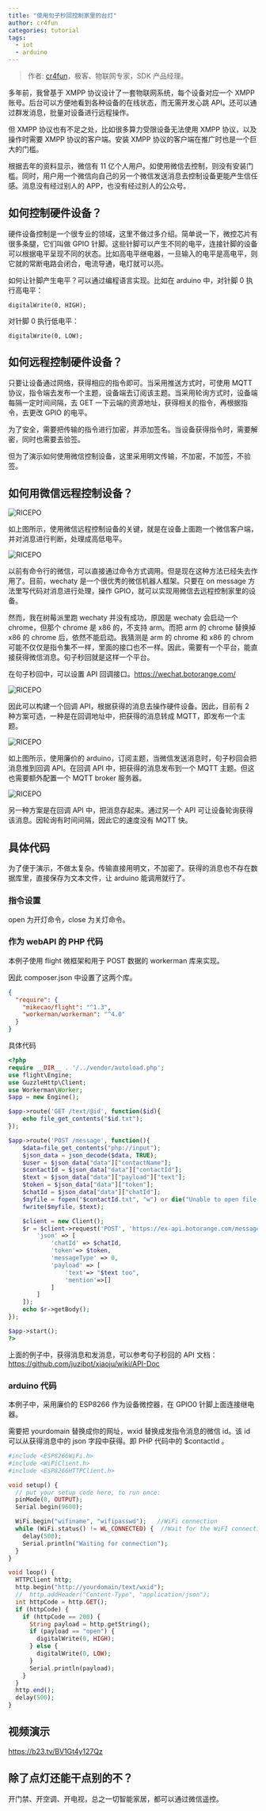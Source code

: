 ```yaml
---
title: "使用句子秒回控制家里的台灯"
author: cr4fun
categories: tutorial
tags:
  - iot
  - arduino
---
```


> 作者: [cr4fun](https://github.com/cr4fun)，极客、物联网专家，SDK 产品经理。

<!-- more -->

多年前，我曾基于 XMPP 协议设计了一套物联网系统，每个设备对应一个 XMPP 账号。后台可以方便地看到各种设备的在线状态，而无需开发心跳 API。还可以通过群发消息，批量对设备进行远程操作。

但 XMPP 协议也有不足之处，比如很多算力受限设备无法使用 XMPP 协议，以及操作时需要 XMPP 协议的客户端。安装 XMPP 协议的客户端在推广时也是一个巨大的门槛。

根据去年的资料显示，微信有 11 亿个人用户。如使用微信去控制，则没有安装门槛。同时，用户用一个微信向自己的另一个微信发送消息去控制设备更能产生信任感。消息没有经过别人的 APP，也没有经过别人的公众号。

## 如何控制硬件设备？

硬件设备控制是一个很专业的领域，这里不做过多介绍。简单说一下，微控芯片有很多条腿，它们叫做 GPIO 针脚。这些针脚可以产生不同的电平，连接针脚的设备可以根据电平呈现不同的状态。比如高电平继电器，一旦输入的电平是高电平，则它就的常断电路会闭合，电流导通，电灯就可以亮。

如何让针脚产生电平？可以通过编程语言实现。比如在 arduino 中，对针脚 0 执行高电平：

```log
digitalWrite(0, HIGH);
```

对针脚 0 执行低电平：

```log
digitalWrite(0, LOW);
```

## 如何远程控制硬件设备？

只要让设备通过网络，获得相应的指令即可。当采用推送方式时，可使用 MQTT 协议，指令端去发布一个主题，设备端去订阅该主题。当采用轮询方式时，设备端每隔一定时间间隔，去 GET 一下云端的资源地址，获得相关的指令，再根据指令，去更改 GPIO 的电平。

为了安全，需要把传输的指令进行加密，并添加签名。当设备获得指令时，需要解密，同时也需要去验签。

但为了演示如何使用微信控制设备，这里采用明文传输，不加密，不加签，不验签。

## 如何用微信远程控制设备？

![RICEPO](/assets/2020/juzi-iot/0.webp)

如上图所示，使用微信远程控制设备的关键，就是在设备上面跑一个微信客户端，并对消息进行判断，处理成高低电平。

![RICEPO](/assets/2020/juzi-iot/1.webp)

以前有命令行的微信，可以直接通过命令方式调用。但是现在这种方法已经失去作用了。目前，wechaty 是一个很优秀的微信机器人框架。只要在 on message 方法里写代码对消息进行处理，操作 GPIO，就可以实现用微信去远程控制家里的设备。

然而，我在树莓派里跑 wechaty 并没有成功，原因是 wechaty 会启动一个 chrome，但那个 chrome 是 x86 的，不支持 arm。而把 arm 的 chrome 替换掉 x86 的 chrome 后，依然不能启动。我猜测是 arm 的 chrome 和 x86 的 chrom 可能不仅仅是指令集不一样，里面的接口也不一样。因此，需要有一个平台，能直接获得微信消息。句子秒回就是这样一个平台。

在句子秒回中，可以设置 API 回调接口。<https://wechat.botorange.com/>

![RICEPO](/assets/2020/juzi-iot/4.webp)

因此可以构建一个回调 API，根据获得的消息去操作硬件设备。因此，目前有 2 种方案可选，一种是在回调地址中，把获得的消息转成 MQTT，即发布一个主题。

![RICEPO](/assets/2020/juzi-iot/2.webp)

如上图所示，使用廉价的 arduino，订阅主题，当微信发送消息时，句子秒回会把消息推到回调 API。在回调 API 中，把获得的消息发布到一个 MQTT 主题。但这也需要额外配置一个 MQTT broker 服务器。

![RICEPO](/assets/2020/juzi-iot/3.webp)

另一种方案是在回调 API 中，把消息存起来。通过另一个 API 可让设备轮询获得该消息。因轮询有时间间隔，因此它的速度没有 MQTT 快。

## 具体代码

为了便于演示，不做太复杂。传输直接用明文，不加密了。获得的消息也不存在数据库里，直接保存为文本文件，让 arduino 能调用就行了。

### 指令设置

open 为开灯命令，close 为关灯命令。

### 作为 webAPI 的 PHP 代码

本例子使用 flight 微框架和用于 POST 数据的 workerman 库来实现。

因此 composer.json 中设置了这两个库。

```json
{
  "require": {
    "mikecao/flight": "^1.3",
    "workerman/workerman": "^4.0"
  }
}
```

具体代码

```php
<?php
require __DIR__ . '/../vendor/autoload.php';
use flight\Engine;
use GuzzleHttp\Client;
use Workerman\Worker;
$app = new Engine();

$app->route('GET /text/@id', function($id){
    echo file_get_contents("$id.txt");
});

$app->route('POST /message', function(){
    $data=file_get_contents("php://input");
    $json_data = json_decode($data, TRUE);
    $user = $json_data["data"]["contactName"];
    $contactId = $json_data["data"]["contactId"];
    $text = $json_data["data"]["payload"]["text"];
    $token = $json_data["data"]["token"];
    $chatId = $json_data["data"]["chatId"];
    $myfile = fopen("$contactId.txt", "w") or die("Unable to open file!");
    fwrite($myfile, $text);

    $client = new Client();
    $r = $client->request('POST', 'https://ex-api.botorange.com/message/send', [
        'json' => [
            'chatId' => $chatId,
            'token'=> $token,
            'messageType' => 0,
            'payload' => [
                'text'=> "$text too",
                'mention'=>[]
            ]
        ]
    ]);
    echo $r->getBody();
});

$app->start();
?>
```

上面的例子中，获得消息和发消息，可以参考句子秒回的 API 文档：<https://github.com/juzibot/xiaoju/wiki/API-Doc>

### arduino 代码

本例子中，采用廉价的 ESP8266 作为设备微控器，在 GPIO0 针脚上面连接继电器。

需要把 yourdomain 替换成你的网址，wxid 替换成发指令消息的微信 id。该 id 可以从获得消息中的 json 字段中获得。即 PHP 代码中的 $contactId 。

```php
#include <ESP8266WiFi.h>
#include <WiFiClient.h>
#include <ESP8266HTTPClient.h>

void setup() {
  // put your setup code here, to run once:
  pinMode(0, OUTPUT);
  Serial.begin(9600);

  WiFi.begin("wifiname", "wifipasswd");   //WiFi connection
  while (WiFi.status() != WL_CONNECTED) {  //Wait for the WiFI connection completion
    delay(500);
    Serial.println("Waiting for connection");
  }
}

void loop() {
  HTTPClient http;
  http.begin("http://yourdomain/text/wxid");
  //  http.addHeader("Content-Type", "application/json");
  int httpCode = http.GET();
  if (httpCode) {
    if (httpCode == 200) {
      String payload = http.getString();
      if (payload == "open") {
        digitalWrite(0, HIGH);
      } else {
        digitalWrite(0, LOW);
      }
      Serial.println(payload);
    }
  }
  http.end();
  delay(500);
}
```

## 视频演示

<https://b23.tv/BV1Gt4y127Qz>

## 除了点灯还能干点别的不？

开门禁、开空调、开电视，总之一切智能家居，都可以通过微信遥控。
